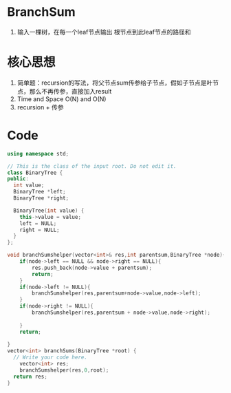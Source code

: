 # BranchSum

1. 输入一棵树，在每一个leaf节点输出 根节点到此leaf节点的路径和

# 核心思想

1. 简单题：recursion的写法，将父节点sum传参给子节点，假如子节点是叶节点，那么不再传参，直接加入result
2. Time and Space O(N) and O(N)
3. recursion + 传参

# Code

```cpp
using namespace std;

// This is the class of the input root. Do not edit it.
class BinaryTree {
public:
  int value;
  BinaryTree *left;
  BinaryTree *right;

  BinaryTree(int value) {
    this->value = value;
    left = NULL;
    right = NULL;
  }
};

void branchSumshelper(vector<int>& res,int parentsum,BinaryTree *node){
	if(node->left == NULL && node->right == NULL){
		res.push_back(node->value + parentsum);
		return;
	}
	if(node->left != NULL){
		branchSumshelper(res,parentsum+node->value,node->left);
	}
	if(node->right != NULL){
		branchSumshelper(res,parentsum + node->value,node->right);
		
	}
	return;
	
}
vector<int> branchSums(BinaryTree *root) {
  // Write your code here.
	vector<int> res;
	branchSumshelper(res,0,root);
  return res;
}

```